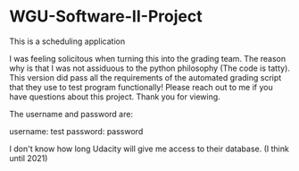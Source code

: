 # WGU-Software-II-Project
This is a scheduling application

I was feeling solicitous when turning this into the grading team. The reason why is that I was not assiduous to the python philosophy (The code is tatty).  This version did pass all the requirements of the automated grading script that they use to test program functionally! Please reach out to me if you have questions about this project. Thank you for viewing.

The username and password are:

username: test
password: password

I don't know how long Udacity will give me access to their database. (I think until 2021) 


